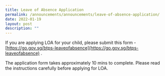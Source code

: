 ```yaml
---
title: Leave of Absence Application
permalink: /announcements/announcements/leave-of-absence-application/
date: 2022-01-19
layout: post
description: ""
---
```


If you are applying LOA for your child, please submit this form - [https://go.gov.sg/btps-leaveofabsence](https://go.gov.sg/btps-leaveofabsence) .

The application form takes approximately 10 mins to complete. Please read the instructions carefully before applying for LOA.
